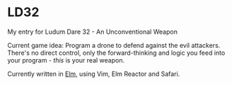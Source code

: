 # LD32
My entry for Ludum Dare 32 - An Unconventional Weapon

Current game idea:
Program a drone to defend against the evil attackers. There's no direct control, only the forward-thinking and logic you feed into your program - *this* is your real weapon.

Currently written in [Elm](http://elm-lang.org), using Vim, Elm Reactor and Safari.
